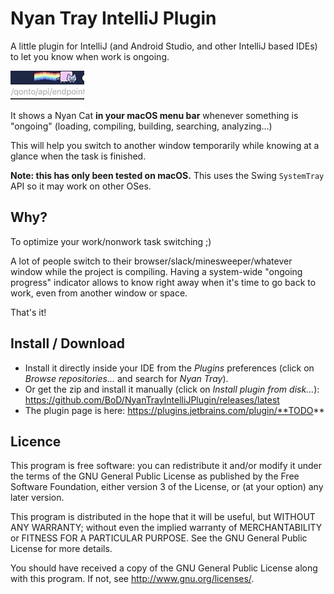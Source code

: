 Nyan Tray IntelliJ Plugin
====

A little plugin for IntelliJ (and Android Studio, and other IntelliJ based IDEs)
to let you know when work is ongoing.

![Illustration](/illus.gif?raw=true "Illustration")

It shows a Nyan Cat **in your macOS menu bar** whenever something is "ongoing" (loading, compiling, building, searching, analyzing...)

This will help you switch to another window temporarily while knowing at a glance when the task is finished.

**Note: this has only been tested on macOS.** This uses the Swing <code>SystemTray</code> API so it may work on other OSes.

      
Why?
----
To optimize your work/nonwork task switching ;)

A lot of people switch to their browser/slack/minesweeper/whatever window while the project
is compiling. Having a system-wide "ongoing progress" indicator allows to 
know right away when it's time to go back to work, even from another window or space.

That's it!


Install / Download
----
- Install it directly inside your IDE from the *Plugins* preferences (click on *Browse repositories...* and search for *Nyan Tray*).
- Or get the zip and install it manually (click on *Install plugin from disk...*): https://github.com/BoD/NyanTrayIntelliJPlugin/releases/latest
- The plugin page is here: https://plugins.jetbrains.com/plugin/**TODO**


Licence
----

This program is free software: you can redistribute it and/or modify
it under the terms of the GNU General Public License as published by
the Free Software Foundation, either version 3 of the License, or
(at your option) any later version.

This program is distributed in the hope that it will be useful,
but WITHOUT ANY WARRANTY; without even the implied warranty of
MERCHANTABILITY or FITNESS FOR A PARTICULAR PURPOSE.  See the
GNU General Public License for more details.

You should have received a copy of the GNU General Public License
along with this program.  If not, see <http://www.gnu.org/licenses/>.